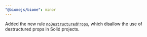 ```yaml
---
"@biomejs/biome": minor
---
```


Added the new rule [`noDestructuredProps`](https://biomejs.dev/linter/rules/no-destructured-props/), which disallow the use of destructured props in Solid projects.
